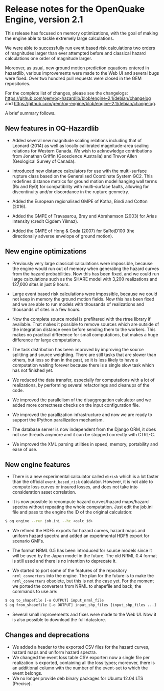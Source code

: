 Release notes for the OpenQuake Engine, version 2.1
===================================================

This release has focused on memory optimizations, with the goal of
making the engine able to tackle extremely large calculations.

We were able to successfully run event based risk calculations
two orders of magnitudes larger than ever attempted before and
classical hazard calculations one order of magnitude larger.

Moreover, as usual, new ground motion prediction equations entered in
hazardlib, various improvements were made to the Web UI and several
bugs were fixed. Over two hundred pull requests were closed in the GEM
repositories.

For the complete list of changes, please 
see the changelogs: https://github.com/gem/oq-hazardlib/blob/engine-2.1/debian/changelog and https://github.com/gem/oq-engine/blob/engine-2.1/debian/changelog.

A brief summary follows.

New features in OQ-Hazardlib
-----------------------------

- Added several new magnitude scaling relations including that of
  Leonard (2014) as well as locally calibrated magnitude-area scaling
  relations for Western Canada. We wish to acknowledge contributions
  from Jonathan Griffin (Geoscience Australia) and Trevor Allen
  (Geological Survey of Canada).

- Introduced new distance calculators for use with the multi-surface
  rupture class based on the Generalised Coordinate System GC2. This
  redefines distance metrics for ground motion model hanging wall
  terms (Rx and Ry0) for compatibility with multi-surface faults,
  allowing for discontinuity and/or discordance in the rupture
  geometry.

- Added the European regionalised GMPE of Kotha, Bindi and Cotton (2016).
   
- Added the GMPE of Travasarou, Bray and Abrahamson (2003) for Arias
  Intensity (credit Cigdem Yilmaz).

- Added the GMPE of Hong & Goda (2007) for SaRotD100 (the
  directionally adverse envelope of ground motion).

New engine optimizations
-----------------------------

- Previously very large classical calculations were impossible,
  because the engine would run out of memory when generating the hazard
  curves from the hazard probabilities. Now this has been fixed, and we
  could run large calculations such as the SHARE model with 3,200
  realizations and 127,000 sites in just 9 hours.

- Large event based risk calculations were impossible, because we could
  not keep in memory the ground motion fields. Now this has been fixed
  and we are able to run models with thousands of realizations and thousands
  of sites in a few hours.

- Now the complete source model is prefiltered with the rtree library
  if available. That makes it possible to remove sources which are
  outside of the integration distance even before sending them to the
  workers. This makes no practical difference for small computations,
  but makes a huge difference for large computations.

- The task distribution has been improved by improving the source
  splitting and source weighting. There are still tasks that are slower
  than others, but less so than in the past, so it is less likely to
  have a computation waiting forever because there is a single slow
  task which has not finished yet.

- We reduced the data transfer, especially for computations with a lot
  of realizations, by performing several refactorings and cleanups of the
  code.

- We improved the parallelism of the disaggregation calculator and we added
  more correctness checks on the input configuration file.

- We improved the parallization infrastructure and now we are ready
  to support the IPython parallization mechanism.

- The database server is now independent from the Django ORM, it does
  not use threads anymore and it can be stopped correctly with CTRL-C.

- We improved the XML parsing utilities in speed, memory, portability and
  ease of use.

New engine features
-------------------

- There is a new experimental calculator called `ebrisk` which is a lot
  faster than the official `event_based_risk` calculator. However, it is
  not able to compute loss curves or insured losses, and does not take
  into consideration asset correlation.

- It is now possible to recompute hazard curves/hazard maps/hazard spectra
  without repeating the whole computation. Just edit the job.ini file and
  pass to the engine the ID of the original calculation:

```bash
$ oq engine --run job.ini --hc <calc_id>
```

- We refined the HDF5 exports for hazard curves, hazard maps and uniform
  hazard spectra and added an experimental HDF5 export for scenario GMFs.

- The format NRML 0.5 has been introduced for source models since it will be
  used by the Japan model in the future. The old NRML 0.4 format is still used
  and there is no intention to deprecate it.

- We started to port some of the features of the repository
  `nrml_converters` into the engine. The plan for the future is to make
  the `nrml_converters` obsolete, but this is not the case yet. For the
  moment we ported the converters from NRML to shapefile and back; the
  commands to use are:

```bash
$ oq to_shapefile [-o OUTPUT] input_nrml_file
$ oq from_shapefile [-o OUTPUT] input_shp_files [input_shp_files ...]
```

- Several small improvements and fixes were made to the Web UI. Now
  it is also possible to download the full datastore.

Changes and deprecations
------------------------

- We added a header to the exported CSV files for the hazard curves,
  hazard maps and uniform hazard spectra.
- We changed the event loss table CSV exporter: now a single file per
  realization is exported, containing all the loss types; moreover, there
  is an additional column with the number of the event-set to which the event
  belongs.
- We no longer provide deb binary packages for Ubuntu 12.04 LTS (Precise).

